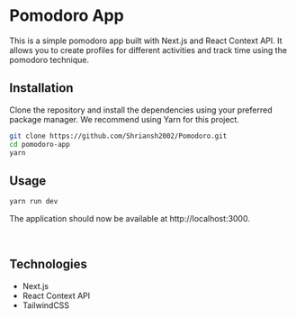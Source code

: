 # Pomodoro App

This is a simple pomodoro app built with Next.js and React Context API. It allows you to create profiles for different activities and track time using the pomodoro technique.

## Installation

Clone the repository and install the dependencies using your preferred package manager. We recommend using Yarn for this project.

```bash
git clone https://github.com/Shriansh2002/Pomodoro.git
cd pomodoro-app
yarn
```

## Usage

```bash
yarn run dev
```

The application should now be available at http://localhost:3000.

<br/>

## Technologies

-   Next.js
-   React Context API
-   TailwindCSS
